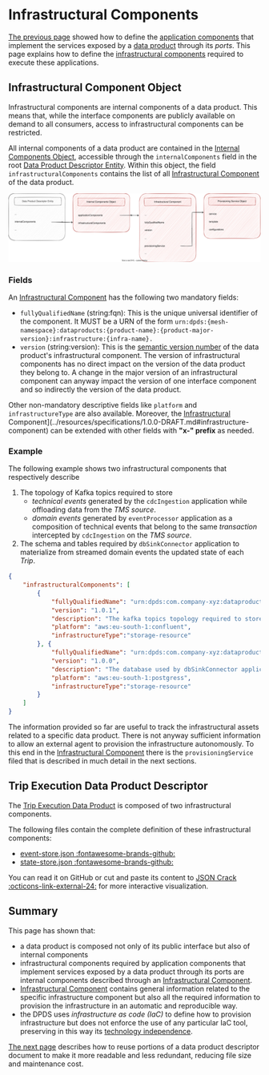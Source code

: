 # Infrastructural Components

[The previous page](./application.md) showed how to define the [application components](../concepts/README.md#application-components) that implement the services exposed by a [data product](../concepts/README.md#data-product) through its *ports*. This page explains how to define the [infrastructural components](../concepts/README.md#infrastructural-components) required to execute these applications.

## Infrastructural Component Object

Infrastructural components are internal components of a data product. This means that, while the interface components are publicly available on demand to all consumers, access to infrastructural components can be restricted.

All internal components of a data product are contained in the [Internal Components Object](../resources/specifications/1.0.0-DRAFT.md#internalComponentsObject), accessible through the `internalComponents` field in the root [Data Product Descriptor Entity](../resources/specifications/1.0.0-DRAFT.md#data-product-descriptor-entity). Within this object, the field `infrastructuralComponents` contains the list of all [Infrastructural Component](../resources/specifications/1.0.0-DRAFT.md#infrastructure-component) of the data product.

![open-data-mesh descriptor components](../images/dpds-infrastructural-components.svg)

### Fields
An [Infrastructural Component](../resources/specifications/1.0.0-DRAFT.md#infrastructure-component) has the following two mandatory fields:

- `fullyQualifiedName` (string:fqn): This is the unique universal identifier of the component. It MUST be a URN of the form `urn:dpds:{mesh-namespace}:dataproducts:{product-name}:{product-major-version}:infrastructure:{infra-name}.`
- `version` (string:version): This is the <a href="https://semver.org/spec/v2.0.0.html" target="_blank">semantic version number</a> of the data product's infrastructural component. The  version of infrastructural components has no direct impact on the version of the data product they belong to. A change in the major version of an infrastructural component can anyway impact the version of one interface component and so indirectly the version of the data product.

Other non-mandatory descriptive fields like `platform` and `infrastructureType` are also available. Moreover, the [Infrastructural](../resources/specifications/1.0.0-DRAFT.md#infrastructure-component) Component](../resources/specifications/1.0.0-DRAFT.md#infrastructure-component) can be extended with other fields  with **"x-" prefix** as needed.


### Example
The following example shows two infrastructural components that respectively describe 

1. The topology of Kafka topics required to store
    - *technical events* generated by the `cdcIngestion` application while offloading data from the *TMS source*. 
    - *domain events* generated by `eventProcessor` application as a composition of technical events that belong to the same *transaction* intercepted by `cdcIngestion` on the *TMS source*.
1. The schema and tables required by `dbSinkConnector` application to materialize from streamed domain events the updated state of each *Trip*. 


```json
{
    "infrastructuralComponents": [
        {
            "fullyQualifiedName": "urn:dpds:com.company-xyz:dataproducts:tripExecution:1:infrastructure:eventStore",
            "version": "1.0.1",
            "description": "The kafka topics topology required to store technical events offloaded from TMS by the CDC and the domain events generetaed by eventProcessor application",
            "platform": "aws:eu-south-1:confluent",
            "infrastructureType":"storage-resource"
        }, {
            "fullyQualifiedName": "urn:dpds:com.company-xyz:dataproducts:tripExecution:1:infrastructure:stateStore",
            "version": "1.0.0",
            "description": "The database used by dbSinkConnector application to store the Trip updated state",
            "platform": "aws:eu-south-1:postgress",
            "infrastructureType":"storage-resource"
        }
    ]
}
```

The information provided so far are useful to track the infrastructural assets related to a specific data product. There is not anyway sufficient information to allow an external agent to provision the infrastructure autonomously. To this end in the [Infrastructural Component](../resources/specifications/1.0.0-DRAFT.md#infrastructure-component) there is the `provisioningService` filed that is described in much detail in the next sections.

## Trip Execution Data Product Descriptor
The [Trip Execution Data Product](./example.md) is composed of two infrastructural components.

The following files contain the complete definition of these infrastructural components:

- <a href="https://github.com/opendatamesh-initiative/odm-specification-dpdescriptor/blob/main/examples/tripexecution/infra/event-store.json" target="_blank">event-store.json :fontawesome-brands-github:</a>
- <a href="https://github.com/opendatamesh-initiative/odm-specification-dpdescriptor/blob/main/examples/tripexecution/infra/state-store.json" target="_blank">state-store.json :fontawesome-brands-github:</a>


You can read it on GitHub or cut and paste its content to <a href="https://jsoncrack.com/editor" target="_blank">JSON Crack :octicons-link-external-24:</a> for more interactive visualization.

## Summary
This page has shown that:

- a data product is composed not only of its public interface but also of internal components
- infrastructural components required by application components that implement services exposed by a data product through its ports are internal components described through an [Infrastructural Component](../resources/specifications/1.0.0-DRAFT.md#infrastructuralComponent).
- [Infrastructural Component](../resources/specifications/1.0.0-DRAFT.md#infrastructuralComponent) contains general information related to the specific infrastructure component but also all the required information to provision the infrastructure in an automatic and reproducible way.
- the DPDS uses *infrastructure as code (IaC)*  to define how to provision infrastructure but does not enforce the use of any particular IaC tool, preserving in this way its [technology independence](../overview/README.md#principles).


[The next page](./components.md) describes how to reuse portions of a data product descriptor document to make it more readable and less redundant, reducing file size and maintenance cost.
